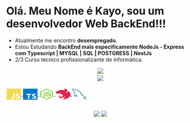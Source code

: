 <h1>Olá. Meu Nome é Kayo, sou um desenvolvedor Web BackEnd!!!</h1>
<div>
  <ul type='disc'>
    <li>Atualmente me encontro <strong>desempregado</strong>.</l1>
    <li> Estou Estudando <strong>BackEnd mais especificamente NodeJs - Express com Typescript | MYSQL | SQL | POSTGRESS | NestJs</strong>
    <li>2/3 Curso técnico profissionalizante de informática.</li>
    
</div>



</ul>
<div align="center">
  <a href="https://github.com/Priizy12">
  <img height="180em" src="https://github-readme-stats.vercel.app/api?username=Priizy12&show_icons=true&theme=dark&include_all_commits=true&count_private=true"/>
    <br>
  <img height="180em" src="https://github-readme-stats.vercel.app/api/top-langs/?username=Priizy12&layout=compact&langs_count=7&theme=dark"/>
</div>
  <div style="display: inline_block"><br>
  <img align="center" alt="Kayo-Js" height="30" width="40" src="https://raw.githubusercontent.com/devicons/devicon/master/icons/javascript/javascript-plain.svg">
  <img align="center" alt="Kayo-TypeScript" height="30" width="40" src="https://raw.githubusercontent.com/devicons/devicon/master/icons/typescript/typescript-plain.svg">
  <img align="center" alt="Pedro-CSS" height="30" width="40" src="https://raw.githubusercontent.com/devicons/devicon/master/icons/nodejs/nodejs-plain.svg">
  <img align="center" alt="Pedro-Python" height="30" width="40" src="https://raw.githubusercontent.com/devicons/devicon/master/icons/nestjs/nestjs-plain.svg">
    <img align="center" alt="Pedro-React" height="30" width="40" src="https://raw.githubusercontent.com/devicons/devicon/master/icons/mysql/mysql-plain.svg">
    
 </div>
  
##
  
  <div align="center"> 
  <a href="https://instagram.com/guilhermepz7_" target="_blank"><img src="https://img.shields.io/badge/-Instagram-%23E4405F?style=for-the-badge&logo=instagram&logoColor=white" target="_blank"></a>
  <a href = "mailto:kayyogui87@gmail.com"><img src="https://img.shields.io/badge/-Gmail-%23333?style=for-the-badge&logo=gmail&logoColor=white" target="_blank"></a>
 
</div>
